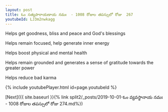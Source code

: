```yaml
---
layout: post
title: ఓం సత్యపారాయణాయ నమః  - 1008 రోజుల తపస్సులో రోజు  267
youtubeId: LJ3m2nwkagg
---
```

 
 
Helps get goodness, bliss and peace and God's blessings
 
Helps remain focused, help generate inner energy 
 
Helps boost physical and mental health 
 
Helps remain grounded and generates a sense of gratitude towards the greater power 
 
Helps reduce bad karma
 
 
 
 


{% include youtubePlayer.html id=page.youtubeId %}
 
[Next]({{ site.baseurl }}{% link  split2/_posts/2019-10-01-ఓం వ్యవస్థానాయ నమః  - 1008 రోజుల తపస్సులో రోజు  274.md%})
 
